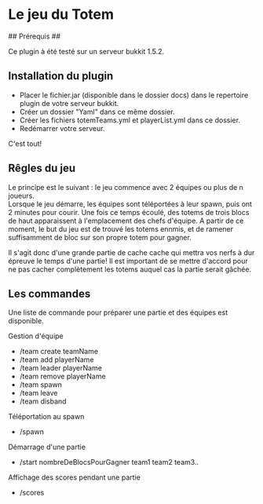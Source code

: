Le jeu du Totem
===============

## Prérequis ##

Ce plugin à été testé sur un serveur bukkit 1.5.2.

## Installation du plugin ##

  * Placer le fichier.jar (disponible dans le dossier docs) dans le repertoire plugin de votre serveur bukkit.
  * Créer un dossier "Yaml" dans ce même dossier.
  * Créer les fichiers totemTeams.yml et playerList.yml dans ce dossier.
  * Redémarrer votre serveur.

C'est tout!

## Rêgles du jeu ##

Le principe est le suivant : le jeu commence avec 2 équipes ou plus de n joueurs.  
Lorsque le jeu démarre, les équipes sont téléportées à leur spawn, puis ont 2 minutes pour courir. Une fois ce temps écoulé, des totems de trois blocs de haut apparaissent à l'emplacement des chefs d'équipe.
A partir de ce moment, le but du jeu est de trouvé les totems ennmis, et de ramener suffisamment de bloc sur son propre totem pour gagner.

Il s'agit donc d'une grande partie de cache cache qui mettra vos nerfs à dur épreuve le temps d'une partie! Il est important de se mettre d'accord pour ne pas cacher complètement les totems auquel cas la partie serait gâchée.

## Les commandes ##

Une liste de commande pour préparer une partie et des équipes est disponible.

Gestion d'équipe
  * /team create teamName
  * /team add playerName
  * /team leader playerName
  * /team remove playerName
  * /team spawn
  * /team leave
  * /team disband

Téléportation au spawn
  * /spawn

Démarrage d'une partie
  * /start nombreDeBlocsPourGagner team1 team2 team3..

Affichage des scores pendant une partie
  * /scores





